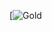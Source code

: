 [![Gold]( https://www.canva.com/design/DAGQ3T3hlls/lOOLl5nAsOMamtIMngEmUw/view?utm_content=DAGQ3T3hlls&utm_campaign=designshare&utm_medium=link&utm_source=editor)
